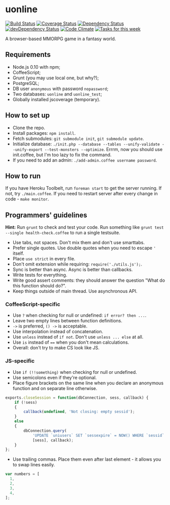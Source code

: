 uonline
=======

[![Build Status](https://travis-ci.org/uonline/uonline.png?branch=master)](https://travis-ci.org/uonline/uonline) [![Coverage Status](https://coveralls.io/repos/uonline/uonline/badge.png?branch=master)](https://coveralls.io/r/uonline/uonline?branch=master) [![Dependency Status](https://david-dm.org/uonline/uonline.png)](https://david-dm.org/uonline/uonline) [![devDependency Status](https://david-dm.org/uonline/uonline/dev-status.png)](https://david-dm.org/uonline/uonline#info=devDependencies)  [![Code Climate](https://codeclimate.com/github/uonline/uonline.png)](https://codeclimate.com/github/uonline/uonline) [![Tasks for this week](https://badge.waffle.io/uonline/uonline.png?label=this%20week&title=Tasks)](http://waffle.io/uonline/uonline)

A browser-based MMORPG game in a fantasy world.


Requirements
------------

* Node.js 0.10 with npm;
* CoffeeScript;
* Grunt (you may use local one, but why?);
* PostgreSQL;
* DB user `anonymous` with password `nopassword`;
* Two databases: `uonline` and `uonline_test`;
* Globally installed jscoverage (temporary).


How to set up
-------------

* Clone the repo.
* Install packages: `npm install`.
* Fetch submodules: `git submodule init`, `git submodule update`.
* Initialize database: `./init.php --database --tables --unify-validate --unify-export --test-monsters --optimize`. Errrm, now you should use init.coffee, but I'm too lazy to fix the command.
* If you need to add an admin: `./add-admin.coffee username password`.


How to run
----------

If you have Heroku Toolbelt, run `foreman start` to get the server running. If not, try `./main.coffee`. If you need to restart server after every change in code - `make monitor`.


Programmers' guidelines
-----------------------

**Hint:** Run `grunt` to check and test your code. Run something like `grunt test --single health-check.coffee` to run a single testsuite.

* Use tabs, not spaces. Don't mix them and don't use smarttabs.
* Prefer single quotes. Use double quotes when you need to escape `'` itself.
* Place `use strict` in every file.
* Don't omit extension while requiring: `require('./utils.js');`.
* Sync is better than async. Async is better than callbacks.
* Write tests for everything.
* Write good assert comments: they should answer the question "What do this function should do?".
* Keep things outside of main thread. Use asynchronous API.


### CoffeeScript-specific

* Use `?` when checking for null or undefined: `if error? then ...`.
* Leave two empty lines between function definitions.
* `->` is preferred, `() ->` is acceptable.
* Use interpolation instead of concatenation.
* Use `unless` instead of `if not`. Don't use `unless ... else` at all.
* Use `is` instead of `==` when you don't mean calculations.
* Overall: don't try to make CS look like JS.


### JS-specific

* Use `if (!!something)` when checking for null or undefined.
* Use semicolons even if they're optional.
* Place figure brackets on the same line when you declare an anonymous function and on separate line otherwise.

```js
exports.closeSession = function(dbConnection, sess, callback) {
	if (!sess)
	{
		callback(undefined, 'Not closing: empty sessid');
	}
	else
	{
		dbConnection.query(
			'UPDATE `uniusers` SET `sessexpire` = NOW() WHERE `sessid` = ?',
			[sess], callback);
	}
};
```

* Use trailing commas. Place them even after last element - it allows you to swap lines easily.

```js
var numbers = [
  1,
  2,
  3,
  4,
];
```
